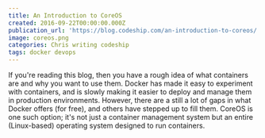 ```yaml
---
title: An Introduction to CoreOS
created: 2016-09-22T00:00:00.000Z
publication_url: 'https://blog.codeship.com/an-introduction-to-coreos/'
image: coreos.png
categories: Chris writing codeship
tags: docker devops
---
```


If you're reading this blog, then you have a rough idea of what containers are and why you want to use them. Docker has made it easy to experiment with containers, and is slowly making it easier to deploy and manage them in production environments. However, there are a still a lot of gaps in what Docker offers (for free), and others have stepped up to fill them. CoreOS is one such option; it's not just a container management system but an entire (Linux-based) operating system designed to run containers.
